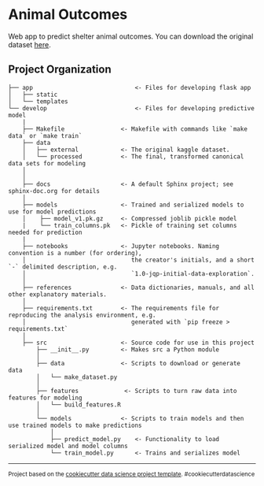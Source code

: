Animal Outcomes
==============================

Web app to predict shelter animal outcomes. You can download the original dataset [here](https://www.kaggle.com/c/shelter-animal-outcomes/data).

Project Organization
------------
	├── app	                       		<- Files for developing flask app
	│   ├── static      
	│   └── templates
	└── develop          	       		<- Files for developing predictive model
		|
		├── Makefile           		<- Makefile with commands like `make data` or `make train`
		├── data
		│   ├── external       		<- The original kaggle dataset.
		│   └── processed      		<- The final, transformed canonical data sets for modeling
		│   
		│
		├── docs               		<- A default Sphinx project; see sphinx-doc.org for details
		│
		├── models            	 	<- Trained and serialized models to use for model predictions
		│    ├── model_v1.pk.gz		<- Compressed joblib pickle model
		|    └── train_columns.pk	<- Pickle of training set columns needed for prediction
		|
		├── notebooks          		<- Jupyter notebooks. Naming convention is a number (for ordering),
		│                         	   the creator's initials, and a short `-` delimited description, e.g.
		│                         	   `1.0-jqp-initial-data-exploration`.
		│
		├── references        	 	<- Data dictionaries, manuals, and all other explanatory materials.
		│
		├── requirements.txt   		<- The requirements file for reproducing the analysis environment, e.g.
		│                         	   generated with `pip freeze > requirements.txt`
		│
		├── src                		<- Source code for use in this project
		    ├── __init__.py    		<- Makes src a Python module
		    │
		    ├── data         		<- Scripts to download or generate data
		    │   └── make_dataset.py
		    │ 
		    ├── features      		 <- Scripts to turn raw data into features for modeling
		    │   └── build_features.R
		    │
		    └── models         		<- Scripts to train models and then use trained models to make predictions
		        │                 
		        ├── predict_model.py	<- Functionality to load serialized model and model columns
		        └── train_model.py      <- Trains and serializes model
		
		


--------

<p><small>Project based on the <a target="_blank" href="https://drivendata.github.io/cookiecutter-data-science/">cookiecutter data science project template</a>. #cookiecutterdatascience</small></p>

